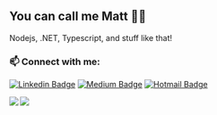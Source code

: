 ## You can call me Matt 👋🏼

Nodejs, .NET, Typescript, and stuff like that!


### 📫 Connect with me:

[![Linkedin Badge](https://img.shields.io/badge/-nlmatt07-blue?style=flat-square&logo=Linkedin&logoColor=white&link=https://www.linkedin.com/in/nlmatt07/)](https://www.linkedin.com/in/nlmatt07/) 
[![Medium Badge](https://img.shields.io/badge/-@nlmatt07-03a57a?style=flat-square&labelColor=000000&logo=Medium&link=https://medium.com/@nlmatt07/)](https://medium.com/nlmatt07)
[![Hotmail Badge](https://img.shields.io/badge/nlmatt07@Hotmail.com-0078D4?style=flat-square&logo=microsoft-outlook&logoColor=white&link=mailto:nlmatt07@hotmail.com)](mailto:nlmatt07@hotmail.com)

 <img align="left" src="https://github-readme-stats.vercel.app/api?username=nlmatt07&show_icons=true&" />
 <img align="center" src="https://github-readme-stats.vercel.app/api/top-langs/?username=nlmatt07&hide=html,javascript,css,ruby?layout=compact" />


